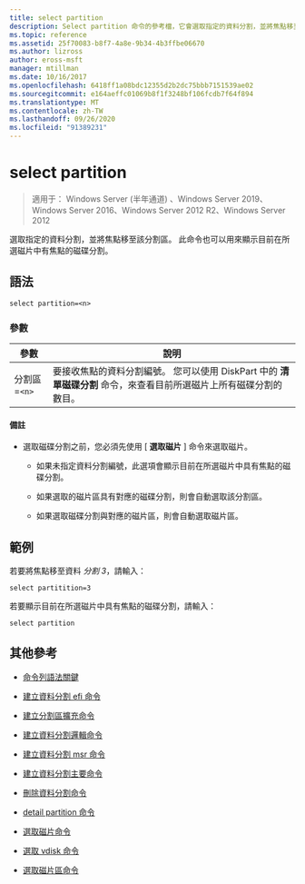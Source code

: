 ```yaml
---
title: select partition
description: Select partition 命令的參考檔，它會選取指定的資料分割，並將焦點移至其中。
ms.topic: reference
ms.assetid: 25f70083-b8f7-4a8e-9b34-4b3ffbe06670
ms.author: lizross
author: eross-msft
manager: mtillman
ms.date: 10/16/2017
ms.openlocfilehash: 6418ff1a08bdc12355d2b2dc75bbb7151539ae02
ms.sourcegitcommit: e164aeffc01069b8f1f3248bf106fcdb7f64f894
ms.translationtype: MT
ms.contentlocale: zh-TW
ms.lasthandoff: 09/26/2020
ms.locfileid: "91389231"
---
```

# <a name="select-partition"></a>select partition

> 適用于： Windows Server (半年通道) 、Windows Server 2019、Windows Server 2016、Windows Server 2012 R2、Windows Server 2012

選取指定的資料分割，並將焦點移至該分割區。 此命令也可以用來顯示目前在所選磁片中有焦點的磁碟分割。

## <a name="syntax"></a>語法

```
select partition=<n>
```

### <a name="parameters"></a>參數

| 參數 | 說明 |
|--|--|
| 分割區 =`<n>` | 要接收焦點的資料分割編號。 您可以使用 DiskPart 中的 **清單磁碟分割** 命令，來查看目前所選磁片上所有磁碟分割的數目。 |

#### <a name="remarks"></a>備註

- 選取磁碟分割之前，您必須先使用 [ **選取磁片** ] 命令來選取磁片。

  - 如果未指定資料分割編號，此選項會顯示目前在所選磁片中具有焦點的磁碟分割。

  - 如果選取的磁片區具有對應的磁碟分割，則會自動選取該分割區。

  - 如果選取磁碟分割與對應的磁片區，則會自動選取磁片區。

## <a name="examples"></a>範例

若要將焦點移至資料 *分割 3*，請輸入：

```
select partitition=3
```

若要顯示目前在所選磁片中具有焦點的磁碟分割，請輸入：

```
select partition
```

## <a name="additional-references"></a>其他參考

- [命令列語法關鍵](command-line-syntax-key.md)

- [建立資料分割 efi 命令](create-partition-efi.md)

- [建立分割區擴充命令](create-partition-extended.md)

- [建立資料分割邏輯命令](create-partition-logical.md)

- [建立資料分割 msr 命令](create-partition-msr.md)

- [建立資料分割主要命令](create-partition-primary.md)

- [刪除資料分割命令](delete-partition.md)

- [detail partition 命令](detail-partition.md)

- [選取磁片命令](select-disk.md)

- [選取 vdisk 命令](select-vdisk.md)

- [選取磁片區命令](select-volume.md)
